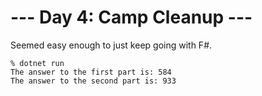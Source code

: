 # --- Day 4: Camp Cleanup ---

Seemed easy enough to just keep going with F#.

```
% dotnet run
The answer to the first part is: 584
The answer to the second part is: 933
```
